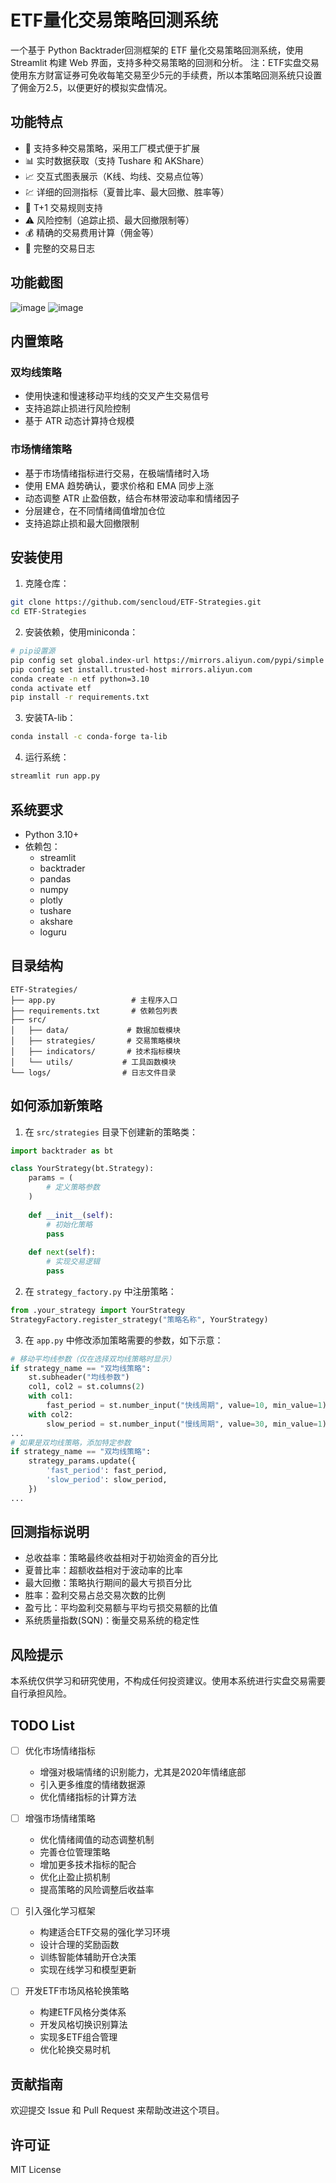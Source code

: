 # ETF量化交易策略回测系统

一个基于 Python Backtrader回测框架的 ETF 量化交易策略回测系统，使用 Streamlit 构建 Web 界面，支持多种交易策略的回测和分析。
注：ETF实盘交易使用东方财富证券可免收每笔交易至少5元的手续费，所以本策略回测系统只设置了佣金万2.5，以便更好的模拟实盘情况。

## 功能特点

- 🚀 支持多种交易策略，采用工厂模式便于扩展
- 📊 实时数据获取（支持 Tushare 和 AKShare）
- 📈 交互式图表展示（K线、均线、交易点位等）
- 💹 详细的回测指标（夏普比率、最大回撤、胜率等）
- 🔄 T+1 交易规则支持
- ⚠️ 风险控制（追踪止损、最大回撤限制等）
- 💰 精确的交易费用计算（佣金等）
- 📝 完整的交易日志

## 功能截图
![image](https://github.com/user-attachments/assets/27e51998-274b-495b-b3bd-cc18c36faf69)
![image](https://github.com/user-attachments/assets/1486396a-a7e1-404c-9e7d-204bf3da9cf4)

## 内置策略

### 双均线策略
- 使用快速和慢速移动平均线的交叉产生交易信号
- 支持追踪止损进行风险控制
- 基于 ATR 动态计算持仓规模

### 市场情绪策略
- 基于市场情绪指标进行交易，在极端情绪时入场
- 使用 EMA 趋势确认，要求价格和 EMA 同步上涨
- 动态调整 ATR 止盈倍数，结合布林带波动率和情绪因子
- 分层建仓，在不同情绪阈值增加仓位
- 支持追踪止损和最大回撤限制

## 安装使用

1. 克隆仓库：
```bash
git clone https://github.com/sencloud/ETF-Strategies.git
cd ETF-Strategies
```

2. 安装依赖，使用miniconda：
```bash
# pip设置源
pip config set global.index-url https://mirrors.aliyun.com/pypi/simple
pip config set install.trusted-host mirrors.aliyun.com
conda create -n etf python=3.10
conda activate etf
pip install -r requirements.txt
```

3. 安装TA-lib：
```bash
conda install -c conda-forge ta-lib
```

4. 运行系统：
```bash
streamlit run app.py
```

## 系统要求

- Python 3.10+
- 依赖包：
  - streamlit
  - backtrader
  - pandas
  - numpy
  - plotly
  - tushare
  - akshare
  - loguru

## 目录结构

```
ETF-Strategies/
├── app.py                 # 主程序入口
├── requirements.txt       # 依赖包列表
├── src/
│   ├── data/             # 数据加载模块
│   ├── strategies/       # 交易策略模块
│   ├── indicators/       # 技术指标模块
│   └── utils/           # 工具函数模块
└── logs/                # 日志文件目录
```

## 如何添加新策略

1. 在 `src/strategies` 目录下创建新的策略类：
```python
import backtrader as bt

class YourStrategy(bt.Strategy):
    params = (
        # 定义策略参数
    )
    
    def __init__(self):
        # 初始化策略
        pass
        
    def next(self):
        # 实现交易逻辑
        pass
```

2. 在 `strategy_factory.py` 中注册策略：
```python
from .your_strategy import YourStrategy
StrategyFactory.register_strategy("策略名称", YourStrategy)
```

3. 在 `app.py` 中修改添加策略需要的参数，如下示意：
```python
# 移动平均线参数（仅在选择双均线策略时显示）
if strategy_name == "双均线策略":
    st.subheader("均线参数")
    col1, col2 = st.columns(2)
    with col1:
        fast_period = st.number_input("快线周期", value=10, min_value=1)
    with col2:
        slow_period = st.number_input("慢线周期", value=30, min_value=1)
...
# 如果是双均线策略，添加特定参数
if strategy_name == "双均线策略":
    strategy_params.update({
        'fast_period': fast_period,
        'slow_period': slow_period,
    })
...
```

## 回测指标说明

- 总收益率：策略最终收益相对于初始资金的百分比
- 夏普比率：超额收益相对于波动率的比率
- 最大回撤：策略执行期间的最大亏损百分比
- 胜率：盈利交易占总交易次数的比例
- 盈亏比：平均盈利交易额与平均亏损交易额的比值
- 系统质量指数(SQN)：衡量交易系统的稳定性

## 风险提示

本系统仅供学习和研究使用，不构成任何投资建议。使用本系统进行实盘交易需要自行承担风险。

## TODO List

- [ ] 优化市场情绪指标
  - 增强对极端情绪的识别能力，尤其是2020年情绪底部
  - 引入更多维度的情绪数据源
  - 优化情绪指标的计算方法

- [ ] 增强市场情绪策略
  - 优化情绪阈值的动态调整机制
  - 完善仓位管理策略
  - 增加更多技术指标的配合
  - 优化止盈止损机制
  - 提高策略的风险调整后收益率

- [ ] 引入强化学习框架
  - 构建适合ETF交易的强化学习环境
  - 设计合理的奖励函数
  - 训练智能体辅助开仓决策
  - 实现在线学习和模型更新

- [ ] 开发ETF市场风格轮换策略
  - 构建ETF风格分类体系
  - 开发风格切换识别算法
  - 实现多ETF组合管理
  - 优化轮换交易时机

## 贡献指南

欢迎提交 Issue 和 Pull Request 来帮助改进这个项目。

## 许可证

MIT License
